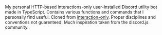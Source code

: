 My personal HTTP-based interactions-only user-installed Discord utility bot made in TypeScript. Contains various functions and commands that I personally find useful. Cloned from [interaction-only][interaction-only]. Proper disciplines and conventions not guarenteed. Much inspiration taken from the discord.js community.

[interaction-only]: https://github.com/Yasser-A420/interaction-only
